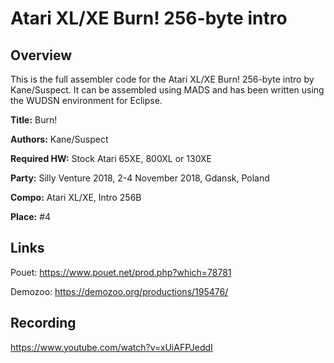 # Atari XL/XE Burn! 256-byte intro

## Overview

This is the full assembler code for the Atari XL/XE Burn! 256-byte intro by Kane/Suspect.
It can be assembled using MADS and has been written using the WUDSN environment for Eclipse.

**Title:**            Burn!

**Authors:**           Kane/Suspect

**Required HW:**       Stock Atari 65XE, 800XL or 130XE

**Party:**             Silly Venture 2018, 2-4 November 2018, Gdansk, Poland

**Compo:**             Atari XL/XE, Intro 256B

**Place:**             #4


## Links

Pouet:
https://www.pouet.net/prod.php?which=78781

Demozoo:
https://demozoo.org/productions/195476/

## Recording

https://www.youtube.com/watch?v=xUiAFPJeddI
